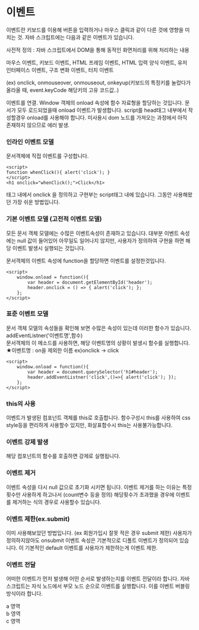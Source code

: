 # 이벤트
  
이벤트란 키보드를 이용해 버튼을 입력하거나 마우스 클릭과 같이 다른 것에 영향을 미치는 것. 자바 스크립트에는 다음과 같은 이벤트가 있습니다.  
  
사전적 정의 : 자바 스크립트에서 DOM을 통해 동적인 화면처리를 위해 처리하는 내용  
  
마우스 이벤트, 키보드 이벤트, HTML 프레임 이벤트, HTML 입력 양식 이벤트, 유저 인터페이스 이벤트, 구조 변화 이벤트, 터치 이벤트  
  
(ex) onclick, onmouseover, onmouseout, onkeyup(키보드의 특정키를 눌렀다가 올라올 때, event.keyCode 해당키의 고유 코드값..)  
  
­이벤트를 연결. Window 객체의 onload 속성에 함수 자료형을 할당하는 것입니다.
문서가 모두 로드되었을때 onload 이벤트가 발생합니다.
script를 head태그 내부에서 작성할경우 onload를 사용해야 합니다. 미사용시 dom 노드를 가져오는 과정에서 아직 존재하지 않으므로 에러 발생.  
  
### 인라인 이벤트 모델

문서객체에 직접 이벤트를 구성합니다.
```
<script>
function whenClick(){ alert('click'); }
</script>
<h1 onclick="whenClick();">Click</h1>
```
태그 내에서 onclick 을 정의하고 구현부는 script태그 내에 있습니다. 
그동안 사용해왔던 가장 쉬운 방법입니다.


### 기본 이벤트 모델 (고전적 이벤트 모델)

모든 문서 객체 모델에는 수많은 이벤트속성이 존재하고 있습니다. 대부분 이벤트 속성에는 null 값이 들어있어 아무일도 일어나지 않지만, 사용자가 정의하여 구현을 하면 해당 이벤트 발생시 실행되는 것입니다.  
   
문서객체의 이벤트 속성에 function을 할당하면 이벤트를 설정한것입니다.
```
<script>
    window.onload = function(){
        var header = document.getElementById('header');
        header.onclick = () => { alert('click'); };
    };
</script>
```

### 표준 이벤트 모델

문서 객체 모델의 속성들을 확인해 보면 수많은 속성이 있는데 이러한 함수가 있습니다.  
addEventListner('이벤트명',함수)  
문서객체의 이 메소드를 사용하면, 해당 이벤트명의 상황이 발생시 함수를 실행합니다. 
★이벤트명 : on을 제외한 이름 ex)onclick -> click

```
<script>
    window.onload = function(){
        var header = document.querySelector('h1#header');
        header.addEventListner('click',()=>{ alert('click'); });
    };
</script>
```

### this의 사용 

이벤트가 발생된 컴포넌트 객체를 this로 호출합니다.
함수구성시 this를 사용하여 css style등을 편리하게 사용할수 있지만, 화살표함수시 this는 사용불가능합니다.

### 이벤트 강제 발생

해당 컴포넌트의 함수를 호출하면 강제로 실행됩니다.

### 이벤트 제거 

이벤트 속성을 다시 null 값으로 초기화 시키면 됩니다.
이벤트 제거를 하는 이유는 특정횟수만 사용하게 하고나서 (count변수 등을 정의) 해당횟수가 초과했을 경우에 이벤트를 제거하는 식의 경우로 사용할수 있습니다.

### 이벤트 제한(ex.submit)

이미 사용해보았던 방법입니다. (ex 회원가입시 잘못 적은 경우 submit 제한)
사용자가 정의하지않아도 onsubmit 이벤트 속성은 기본적으로 디폴트 이벤트가 정의되어 있습니다.
이 기본적인 default 이벤트를 사용자가 제한하는게 이벤트 제한.

### 이벤트 전달  

어떠한 이벤트가 먼저 발생해 어떤 순서로 발생하는지를 이벤트 전달이라 합니다. 
자바스크립트는 자식 노드에서 부모 노드 순으로 이벤트를 실행합니다. 
이를 이벤트 버블링 방식이라 합니다.

<body>
    <div id="a" onclick="alert('a영역')">
        a 영역
        <div id ="b" onclick="alert('b영역')">
            b 영역
            <div id="c" onclick="alert('c영역')">
                c 영역
            </div>
        </div>
    </div>
</body>















